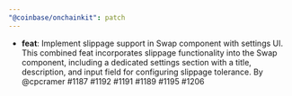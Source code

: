 ```yaml
---
"@coinbase/onchainkit": patch
---
```


- **feat**: Implement slippage support in Swap component with settings UI. This combined feat incorporates slippage functionality into the Swap component, including a dedicated settings section with a title, description, and input field for configuring slippage tolerance. By @cpcramer #1187 #1192 #1191 #1189 #1195 #1206
